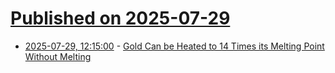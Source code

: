# [Published on 2025-07-29](index.md)

* [2025-07-29, 12:15:00](https://soylentnews.org/article.pl?sid=25/07/27/0234226&from=rss) - [Gold Can be Heated to 14 Times its Melting Point Without Melting](https://soylentnews.org/article.pl?sid=25/07/27/0234226&from=rss)

